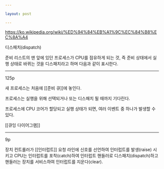 ```yaml
---

layout: post

---
```


<https://ko.wikipedia.org/wiki/%ED%94%84%EB%A1%9C%EC%84%B8%EC%8A%A4>

디스패치(dispatch)

준비 리스트의 맨 앞에 있던 프로세스가 CPU를 점유하게 되는 것, 즉 준비 상태에서 실행 상태로 바뀌는 것을 디스패치라고 하며 다음과 같이 표시한다.

***

125p

새 프로세스는 처음에 [[준비 큐]]에 놓인다.

프로세스는 실행을 위해 선택되거나 또는 디스패치 될 때까지 기다린다.

프로세스에 CPU 코어가 할당되고 실행 상태가 되면, 여러 이벤트 중 하나가 발생할 수 있다.

[[큐잉 다이어그램]]

***

9p

장치 컨트롤러가 [[인터럽트]] 요청 라인에 신호를 선언하여 인터럽트를 발생(raise) 시키고 CPU는 인터럽트를 포착(catch)하여 인터럽트 핸들러로 디스패치(dispatch)하고 핸들러는 장치를 서비스하여 인터럽트를 지운다(clear).